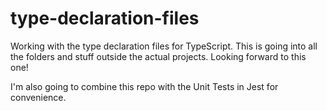 # type-declaration-files
Working with the type declaration files for TypeScript. This is going into all the folders and stuff outside the actual projects. Looking forward to this one!

I'm also going to combine this repo with the Unit Tests in Jest for convenience.
